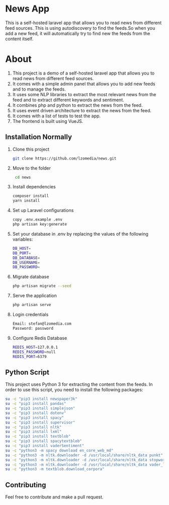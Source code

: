 # News App


This is a self-hosted laravel app that allows you to read news from different feed sources.
This is using autodiscovery to find the feeds.So when you add a new feed, it will automatically try to find new the feeds from the content itself.


# About

1. This project is a demo of a self-hosted laravel app that allows you to read news from different feed sources.
2. It comes with a simple admin panel that allows you to add new feeds and to manage the feeds.
3. It uses some NLP libraries to extract the most relevant news from the feed and to extract different keywords and sentiment.
4. It combines php and python to extract the news from the feed.
5. It uses event driven architecture to extract the news from the feed.
6. It comes with a list of tests to test the app.
7. The frontend is built using VueJS.

## Installation Normally
1. Clone this project
    ```bash
    git clone https://github.com/lzomedia/news.git
    ```
2. Move to the folder
   ```bash
    cd news
    ```

3. Install dependencies
    ```bash
    composer install
   yarn install    
    ```
4. Set up Laravel configurations
    ```bash
    copy .env.example .env
    php artisan key:generate
    ```

5. Set your database in .env by replacing the values of the following variables:
    ```bash
    DB_HOST=
    DB_PORT=
    DB_DATABASE=
    DB_USERNAME=
    DB_PASSWORD=
    ```

6. Migrate database
    ```bash
    php artisan migrate --seed
    ```

7. Serve the application
    ```bash
    php artisan serve
    ```

8. Login credentials

    ```bash
    Email: stefan@lzomedia.com
    Password: password
    ```
9. Configure Redis Database
    ```bash
    REDIS_HOST=127.0.0.1
    REDIS_PASSWORD=null
    REDIS_PORT=6379
    ```

## Python Script
This project uses Python 3 for extracting the content from the feeds.
In order to use this script, you need to install the following packages:
```bash
su -c "pip3 install newspaper3k"
su -c "pip3 install pandas"
su -c "pip3 install simplejson"
su -c "pip3 install dotenv"
su -c "pip3 install spacy"
su -c "pip3 install supervisor"
su -c "pip3 install nltk"
su -c "pip3 install lxml"
su -c "pip3 install textblob"
su -c "pip3 install spacytextblob"
su -c "pip3 install vaderSentiment"
su -c "python3 -m spacy download en_core_web_md"
su -c "python3 -m nltk.downloader -d /usr/local/share/nltk_data punkt"
su -c "python3 -m nltk.downloader -d /usr/local/share/nltk_data stopwords"
su -c "python3 -m nltk.downloader -d /usr/local/share/nltk_data vader_lexicon"
su -c "python3 -m textblob.download_corpora"
```



## Contributing
Feel free to contribute and make a pull request.

